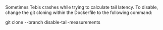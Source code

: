 Sometimes Tebis crashes while trying to calculate tail latency. To disable, change the git cloning within the Dockerfile
to the following command:

git clone --branch disable-tail-measurements 